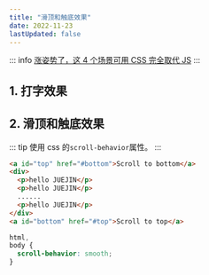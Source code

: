 ```yaml
---
title: "滑顶和触底效果"
date: 2022-11-23
lastUpdated: false
---
```


::: info
[涨姿势了，这 4 个场景可用 CSS 完全取代 JS](https://juejin.cn/post/7164527444731363336)
:::

## 1. 打字效果

## 2. 滑顶和触底效果

::: tip
使用 css 的`scroll-behavior`属性。
:::

```html
<a id="top" href="#bottom">Scroll to bottom</a>
<div>
  <p>hello JUEJIN</p>
  <p>hello JUEJIN</p>
  ......
  <p>hello JUEJIN</p>
</div>
<a id="bottom" href="#top">Scroll to top</a>
```

```css
html,
body {
  scroll-behavior: smooth;
}
```
